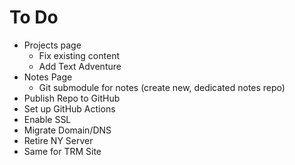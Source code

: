 # To Do

- Projects page
	- Fix existing content
	- Add Text Adventure
- Notes Page
	- Git submodule for notes (create new, dedicated notes repo)
- Publish Repo to GitHub
- Set up GitHub Actions
- Enable SSL
- Migrate Domain/DNS
- Retire NY Server
- Same for TRM Site
